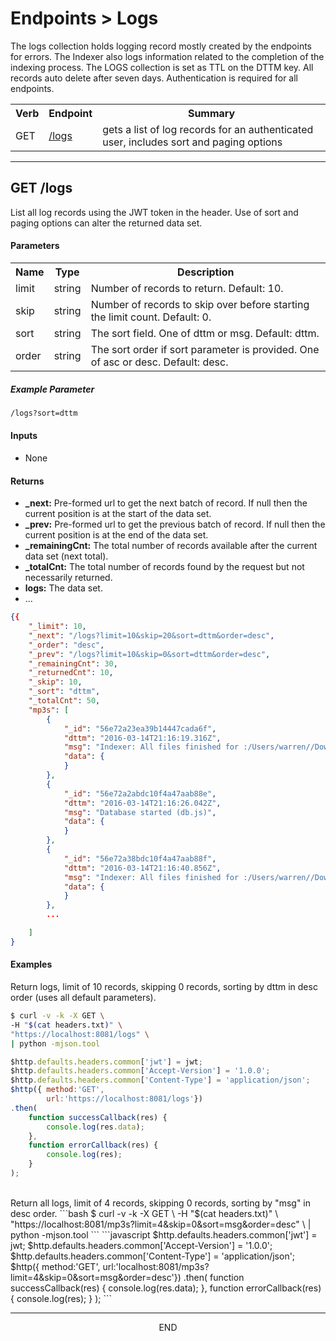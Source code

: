 <div class="page-header">
  <h1  id="page-title">Endpoints > Logs</h1>
</div>

The logs collection holds logging record mostly created by the endpoints for errors.
The Indexer also logs information related to the completion of the indexing process. The LOGS
collection is set as TTL on the DTTM key. All records auto delete after seven days.
Authentication is required for all endpoints.

<table id="tbl">
  <colgroup><col><col><col></colgroup>
  <tr>
    <th>Verb</th>
    <th>Endpoint</th>
    <th>Summary</th>
  </tr>
  <tr><td>GET</td><td><a href="#get.logs">/logs</a></td><td>gets a list of log records for an authenticated user, includes sort and paging options</td></tr>

</table>





<a name="get.logs"></a>
<!-- GET /mp3s ----------------------------------------- -->
<!-- -->
<!-- -->
<!-- -->
___
## GET /logs
List all log records using the JWT token in the header. Use of sort and paging options can alter the returned
data set.

#### Parameters
<table id="tbl">
  <colgroup>
    <col>
    <col>
    <col>
  </colgroup>
  <tr>
    <th>Name</th>
    <th>Type</th>
    <th>Description</th>
  </tr>
  <tr><td>limit</td><td>string</td><td>Number of records to return. Default: 10.</td></tr>
  <tr><td>skip</td><td>string</td><td>Number of records to skip over before starting the limit count. Default: 0.</td></tr>
  <tr><td>sort</td><td>string</td><td>The sort field. One of dttm or msg. Default: dttm.</td></tr>
  <tr><td>order</td><td>string</td><td>The sort order if sort parameter is provided. One of asc or desc. Default: desc.</td></tr>
</table>

##### Example Parameter
```bash
/logs?sort=dttm
```

#### Inputs
* None

#### Returns

* __\_next:__ Pre-formed url to get the next batch of record. If null then the current position is at the start of the data set.
* __\_prev:__ Pre-formed url to get the previous batch of record. If null then the current position is at the end of the data set.
* __\_remainingCnt:__ The total number of records available after the current data set (next total).
* __\_totalCnt:__ The total number of records found by the request but not necessarily returned.
* __logs:__ The data set.
* ...

```json
{{
    "_limit": 10,
    "_next": "/logs?limit=10&skip=20&sort=dttm&order=desc",
    "_order": "desc",
    "_prev": "/logs?limit=10&skip=0&sort=dttm&order=desc",
    "_remainingCnt": 30,
    "_returnedCnt": 10,
    "_skip": 10,
    "_sort": "dttm",
    "_totalCnt": 50,
    "mp3s": [
        {
            "_id": "56e72a23ea39b14447cada6f",
            "dttm": "2016-03-14T21:16:19.316Z",
            "msg": "Indexer: All files finished for :/Users/warren//Downloads/mp3-id3-tag-samples",
            "data": {
            }
        },
        {
            "_id": "56e72a2abdc10f4a47aab88e",
            "dttm": "2016-03-14T21:16:26.042Z",
            "msg": "Database started (db.js)",
            "data": {
            }
        },
        {
            "_id": "56e72a38bdc10f4a47aab88f",
            "dttm": "2016-03-14T21:16:40.856Z",
            "msg": "Indexer: All files finished for :/Users/warren//Downloads/mp3-id3-tag-samples",
            "data": {
            }
        },
        ...

    ]
}
```

#### Examples
Return logs, limit of 10 records, skipping 0 records, sorting by dttm in desc order (uses all default parameters).
```bash
$ curl -v -k -X GET \
-H "$(cat headers.txt)" \
"https://localhost:8081/logs" \
| python -mjson.tool

```
```javascript
$http.defaults.headers.common['jwt'] = jwt;
$http.defaults.headers.common['Accept-Version'] = '1.0.0';
$http.defaults.headers.common['Content-Type'] = 'application/json';
$http({ method:'GET',
        url:'https://localhost:8081/logs'})
.then(
    function successCallback(res) {
        console.log(res.data);
    },
    function errorCallback(res) {
        console.log(res);
    }
);
```

<br/>
Return all logs, limit of 4 records, skipping 0 records, sorting by "msg" in desc order.
```bash
$ curl -v -k -X GET \
-H "$(cat headers.txt)" \
"https://localhost:8081/mp3s?limit=4&skip=0&sort=msg&order=desc" \
| python -mjson.tool
```
```javascript
$http.defaults.headers.common['jwt'] = jwt;
$http.defaults.headers.common['Accept-Version'] = '1.0.0';
$http.defaults.headers.common['Content-Type'] = 'application/json';
$http({ method:'GET',
        url:'localhost:8081/mp3s?limit=4&skip=0&sort=msg&order=desc'})
.then(
    function successCallback(res) {
        console.log(res.data);
    },
    function errorCallback(res) {
        console.log(res);
    }
);
```


___
<div style="margin:0 auto;text-align:center;">END</div>
